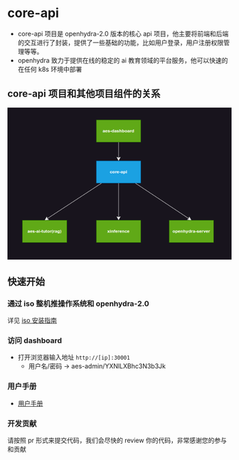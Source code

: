 # core-api

* core-api 项目是 openhydra-2.0 版本的核心 api 项目，他主要将前端和后端的交互进行了封装，提供了一些基础的功能，比如用户登录，用户注册权限管理等等。
* openhydra 致力于提供在线的稳定的 ai 教育领域的平台服务，他可以快速的在任何 k8s 环境中部署

## core-api 项目和其他项目组件的关系

![core-api-arch](docs/images/arch.png)

## 快速开始

### 通过 iso 整机推操作系统和 openhydra-2.0

详见 [iso 安装指南](docs/installation/iso-installation-guide.md)

### 访问 dashboard

* 打开浏览器输入地址 `http://[ip]:30001`
  * 用户名/密码 -> aes-admin/YXNlLXBhc3N3b3Jk

### 用户手册

* [用户手册](https://github.com/openhydra/docs/blob/main/UserGuide.md)

### 开发贡献

请按照 pr 形式来提交代码，我们会尽快的 review 你的代码，非常感谢您的参与和贡献

